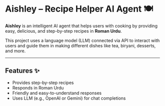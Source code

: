 # Aishley – Recipe Helper AI Agent 🍽️

**Aishley** is an intelligent AI agent that helps users with cooking by providing easy, delicious, and step-by-step recipes in **Roman Urdu**.

This project uses a language model (LLM) connected via API to interact with users and guide them in making different dishes like tea, biryani, desserts, and more.

---

## Features ✨

- Provides step-by-step recipes
- Responds in Roman Urdu
- Friendly and easy-to-understand responses
- Uses LLM (e.g., OpenAI or Gemini) for chat completions
